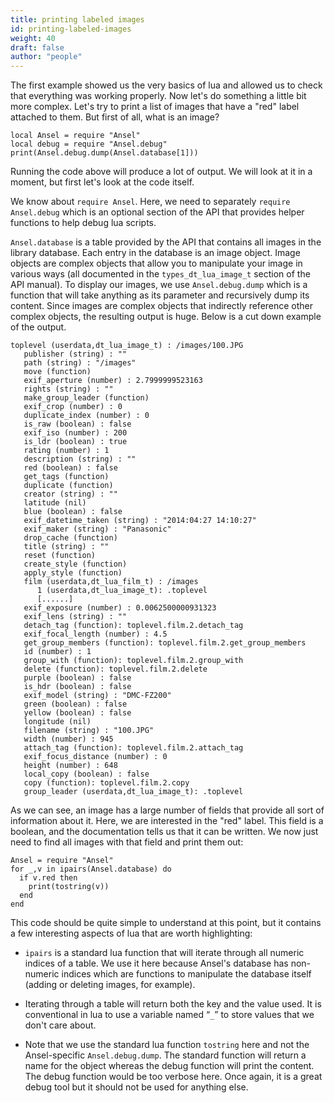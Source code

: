 ```yaml
---
title: printing labeled images
id: printing-labeled-images
weight: 40
draft: false
author: "people"
---
```


The first example showed us the very basics of lua and allowed us to check that everything was working properly. Now let's do something a little bit more complex. Let's try to print a list of images that have a "red" label attached to them. But first of all, what is an image?

```
local Ansel = require "Ansel"
local debug = require "Ansel.debug"
print(Ansel.debug.dump(Ansel.database[1]))
```

Running the code above will produce a lot of output. We will look at it in a moment, but first let's look at the code itself.

We know about `require Ansel`. Here, we need to separately `require Ansel.debug` which is an optional section of the API that provides helper functions to help debug lua scripts.

`Ansel.database` is a table provided by the API that contains all images in the library database. Each entry in the database is an image object. Image objects are complex objects that allow you to manipulate your image in various ways (all documented in the `types_dt_lua_image_t` section of the API manual). To display our images, we use `Ansel.debug.dump` which is a function that will take anything as its parameter and recursively dump its content. Since images are complex objects that indirectly reference other complex objects, the resulting output is huge. Below is a cut down example of the output.

```
toplevel (userdata,dt_lua_image_t) : /images/100.JPG
   publisher (string) : ""
   path (string) : "/images"
   move (function)
   exif_aperture (number) : 2.7999999523163
   rights (string) : ""
   make_group_leader (function)
   exif_crop (number) : 0
   duplicate_index (number) : 0
   is_raw (boolean) : false
   exif_iso (number) : 200
   is_ldr (boolean) : true
   rating (number) : 1
   description (string) : ""
   red (boolean) : false
   get_tags (function)
   duplicate (function)
   creator (string) : ""
   latitude (nil)
   blue (boolean) : false
   exif_datetime_taken (string) : "2014:04:27 14:10:27"
   exif_maker (string) : "Panasonic"
   drop_cache (function)
   title (string) : ""
   reset (function)
   create_style (function)
   apply_style (function)
   film (userdata,dt_lua_film_t) : /images
      1 (userdata,dt_lua_image_t): .toplevel
      [......]
   exif_exposure (number) : 0.0062500000931323
   exif_lens (string) : ""
   detach_tag (function): toplevel.film.2.detach_tag
   exif_focal_length (number) : 4.5
   get_group_members (function): toplevel.film.2.get_group_members
   id (number) : 1
   group_with (function): toplevel.film.2.group_with
   delete (function): toplevel.film.2.delete
   purple (boolean) : false
   is_hdr (boolean) : false
   exif_model (string) : "DMC-FZ200"
   green (boolean) : false
   yellow (boolean) : false
   longitude (nil)
   filename (string) : "100.JPG"
   width (number) : 945
   attach_tag (function): toplevel.film.2.attach_tag
   exif_focus_distance (number) : 0
   height (number) : 648
   local_copy (boolean) : false
   copy (function): toplevel.film.2.copy
   group_leader (userdata,dt_lua_image_t): .toplevel
```

As we can see, an image has a large number of fields that provide all sort of information about it. Here, we are interested in the "red" label. This field is a boolean, and the documentation tells us that it can be written. We now just need to find all images with that field and print them out:

```
Ansel = require "Ansel"
for _,v in ipairs(Ansel.database) do
  if v.red then
    print(tostring(v))
  end
end
```

This code should be quite simple to understand at this point, but it contains a few interesting aspects of lua that are worth highlighting:

- `ipairs` is a standard lua function that will iterate through all numeric indices of a table. We use it here because Ansel's database has non-numeric indices which are functions to manipulate the database itself (adding or deleting images, for example).

- Iterating through a table will return both the key and the value used. It is conventional in lua to use a variable named “`_`” to store values that we don't care about.

- Note that we use the standard lua function `tostring` here and not the Ansel-specific `Ansel.debug.dump`. The standard function will return a name for the object whereas the debug function will print the content. The debug function would be too verbose here. Once again, it is a great debug tool but it should not be used for anything else.
